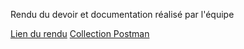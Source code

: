 Rendu du devoir et documentation réalisé par l'équipe


[Lien du rendu](https://docs.google.com/document/d/1OLuIGpEcsEUNQzkDyJn3KQ0VeSK6K2TIPUYYgiO2C2c/edit?tab=t.0#heading=h.hj4bkd8uf0w2)
[Collection Postman](https://killianeemi.postman.co/workspace/killian-eemi's-Workspace~b9c6da54-4e10-41bf-8e0a-4cc82dcc319f/collection/46150076-7f6eb445-0ebc-4bdb-b43b-03515dee3c20?action=share&creator=46150076)